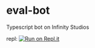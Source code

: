 # eval-bot
Typescript bot on Infinity Studios

repl: [![Run on Repl.it](https://repl.it/badge/github/studios-infinity/eval-bot)](https://repl.it/github/studios-infinity/eval-bot)